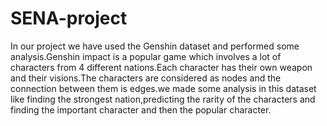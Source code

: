# SENA-project

In our project we have used the Genshin dataset and performed some analysis.Genshin impact is a popular game which involves a lot of characters from 4 different nations.Each character has their own weapon and their visions.The characters are considered as nodes and the connection between them is edges.we made some analysis in this dataset like finding the strongest nation,predicting the rarity of the characters and finding the important character and then the popular character.


